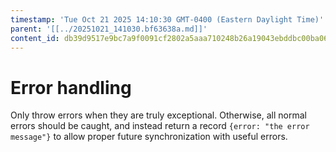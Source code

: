 ```yaml
---
timestamp: 'Tue Oct 21 2025 14:10:30 GMT-0400 (Eastern Daylight Time)'
parent: '[[../20251021_141030.bf63638a.md]]'
content_id: db39d9517e9bc7a9f0091cf2802a5aaa710248b26a19043ebddbc00ba067bc70
---
```


# Error handling

Only throw errors when they are truly exceptional. Otherwise, all normal errors should be caught, and instead return a record `{error: "the error message"}` to allow proper future synchronization with useful errors.
